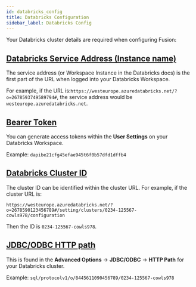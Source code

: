 ```yaml
---
id: databricks_config
title: Databricks Configuration
sidebar_label: Databricks Config
---
```


Your Databricks cluster details are required when configuring Fusion:

## [Databricks Service Address (Instance name)](https://docs.databricks.com/workspace/workspace-details.html#workspace-instance-and-id)

The service address (or Workspace Instance in the Databricks docs) is the first part of the URL when logged into your Databricks Workspace.

For example, if the URL is:`https://westeurope.azuredatabricks.net/?o=2678593749589794#`, the service address would be `westeurope.azuredatabricks.net`.

## [Bearer Token](https://docs.databricks.com/dev-tools/api/latest/authentication.html#generate-a-token)

You can generate access tokens within the **User Settings** on your Databricks Workspace.

Example: `dapibe21cfg45efae945t6f0b57dfd1dffb4`

## [Databricks Cluster ID](https://docs.databricks.com/workspace/workspace-details.html#cluster-url)

The cluster ID can be identified within the cluster URL. For example, if the cluster URL is:

`https://westeurope.azuredatabricks.net/?o=2678590123456789#/setting/clusters/0234-125567-cowls978/configuration`

Then the ID is `0234-125567-cowls978`.

## [JDBC/ODBC HTTP path](https://docs.databricks.com/bi/jdbc-odbc-bi.html#construct-the-jdbc-url)

This is found in the **Advanced Options** -> **JDBC/ODBC** -> **HTTP Path** for your Databricks cluster.

Example: `sql/protocolv1/o/8445611090456789/0234-125567-cowls978`
